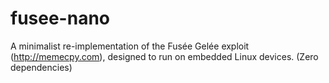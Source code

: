 # fusee-nano
A minimalist re-implementation of the Fusée Gelée exploit (http://memecpy.com), designed to run on embedded Linux devices. (Zero dependencies)
